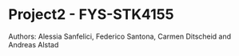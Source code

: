 # Project2 - FYS-STK4155

Authors: Alessia Sanfelici, Federico Santona, Carmen Ditscheid and Andreas Alstad

